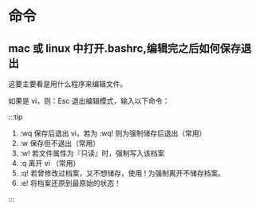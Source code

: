 # 命令

## mac 或 linux 中打开.bashrc,编辑完之后如何保存退出

这要主要看是用什么程序来编辑文件。

如果是 vi，则：Esc 退出编辑模式，输入以下命令：

:::tip

1. :wq 保存后退出 vi，若为 :wq! 则为强制储存后退出（常用）
2. :w 保存但不退出（常用）
3. :w! 若文件属性为『只读』时，强制写入该档案
4. :q 离开 vi （常用）
5. :q! 若曾修改过档案，又不想储存，使用 ! 为强制离开不储存档案。
6. :e! 将档案还原到最原始的状态！

:::
